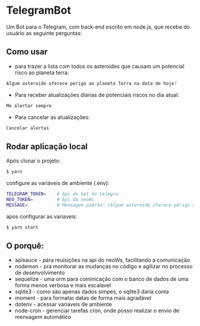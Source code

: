 # TelegramBot

Um Bot para o Telegram, com back-end escrito em node.js, que recebe do usuário as seguinte perguntas:

## Como usar
* para trazer a lista com todos os asteroides que causam um potencial risco ao planeta terra:
```bash
Algum asteroide oferece perigo ao planeta Terra na data de hoje?
```
* Para receber atualizações diárias de potenciais riscos no dia atual:
```bash
Me alertar sempre
```

* Para cancelar as atualizações:
```bash
Cancelar alertas
```

## Rodar aplicação local

Após clonar o projeto:
```bash
$ yarn
```
configure as variáveis de ambiente (.env):
```bash
TELEGRAM_TOKEN=    # Api do bot do telegra
NEO_TOKEN=         # Api da neoWs
MESSAGE=           # Mensagem padrão: (Algum asteroide oferece perigo ao planeta Terra na data de hoje?)
```
apos configurar as variaveis:
```bash
$ yarn start
```


## O porquê:
  * apisauce - para reuisições na api do neoWs, facilitando a comunicação
  * nodemon - pra monitorar as mudanças no código e agilizar no processo de desenvolvimento
  * sequelize - uma orm para cominicação com o banco de dados de uma forma menos verbosa e mais escalavel 
  * sqlite3 - como são apenas dados simpes, o sqlite3 daria conta
  * moment - para formatar datas de forma mais agradável
  * dotenv - acessar variaveis de ambiente
  * node-cron - gerenciar tarefas cron, onde posso realizar o envio de mensagem automático
